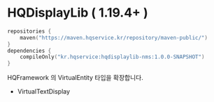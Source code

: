 # HQDisplayLib ( 1.19.4+ )

```kotlin
repositories {
    maven("https://maven.hqservice.kr/repository/maven-public/")
}
dependencies {
    compileOnly("kr.hqservice:hqdisplaylib-nms:1.0.0-SNAPSHOT")
}
```

HQFramework 의 VirtualEntity 타입을 확장합니다.

 - VirtualTextDisplay
